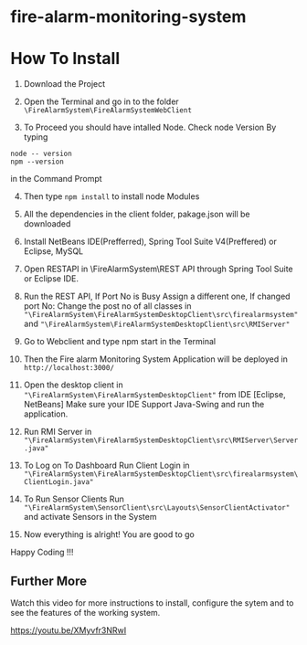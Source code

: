 # fire-alarm-monitoring-system

# How To Install

1. Download the Project

2. Open the Terminal and go in to the folder ```\FireAlarmSystem\FireAlarmSystemWebClient```

3. To Proceed you should have intalled Node. Check node Version By typing 
```
node -- version
npm --version
```
in the Command Prompt

4. Then type ```npm install``` to install node Modules

5. All the dependencies in the client folder, pakage.json will be downloaded

6. Install NetBeans IDE(Prefferred), Spring Tool Suite V4(Preffered) or Eclipse, MySQL

7. Open RESTAPI  in \FireAlarmSystem\REST API through Spring Tool Suite or Eclipse IDE.

8. Run the REST API, If Port No is Busy Assign a different one,
		If changed port No: Change the post no of all classes in ```"\FireAlarmSystem\FireAlarmSystemDesktopClient\src\firealarmsystem"``` 
		and ```"\FireAlarmSystem\FireAlarmSystemDesktopClient\src\RMIServer"```

9. Go to Webclient and type npm start in the Terminal

10. Then the Fire alarm Monitoring System Application will be deployed in ```http://localhost:3000/```

11. Open the desktop client in ```"\FireAlarmSystem\FireAlarmSystemDesktopClient"``` from IDE [Eclipse, NetBeans] Make sure your IDE Support Java-Swing and run the application.

12. Run RMI Server in ```"\FireAlarmSystem\FireAlarmSystemDesktopClient\src\RMIServer\Server.java"```

13. To Log on To Dashboard Run Client Login in ```"\FireAlarmSystem\FireAlarmSystemDesktopClient\src\firealarmsystem\ClientLogin.java"```

14. To Run Sensor Clients Run ```"\FireAlarmSystem\SensorClient\src\Layouts\SensorClientActivator"``` and activate Sensors in the System

15. Now everything is alright! You are good to go

   Happy Coding !!!
   
## Further More

Watch this video for more instructions to install, configure the sytem and to see the features of the working system.

https://youtu.be/XMyvfr3NRwI


